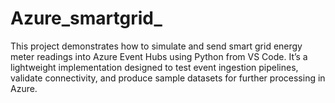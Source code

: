 # Azure_smartgrid_
This project demonstrates how to simulate and send smart grid energy meter readings into Azure Event Hubs using Python from VS Code. It’s a lightweight implementation designed to test event ingestion pipelines, validate connectivity, and produce sample datasets for further processing in Azure.
